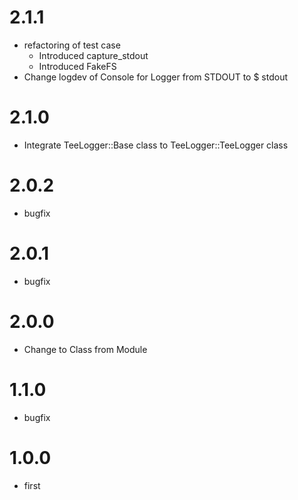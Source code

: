 # 2.1.1
- refactoring of test case
  - Introduced capture_stdout
  - Introduced FakeFS
- Change logdev of Console for Logger from STDOUT to $ stdout

# 2.1.0
- Integrate TeeLogger::Base class to TeeLogger::TeeLogger class

# 2.0.2
- bugfix

# 2.0.1
- bugfix

# 2.0.0
- Change to Class from Module

# 1.1.0
- bugfix

# 1.0.0
- first
